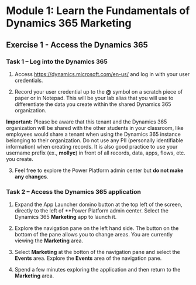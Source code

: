 Module 1: Learn the Fundamentals of Dynamics 365 Marketing
========================

Exercise 1 - Access the Dynamics 365
------------------------------------

### Task 1 – Log into the Dynamics 365

1.  Access <https://dynamics.microsoft.com/en-us/> and log in with your user credentials.

2. Record your user credential up to the **@** symbol on a scratch piece of paper or in Notepad. This will be your lab alias that you will use to differentiate the data you create within the shared Dynamics 365 organization. 

**Important:** Please be aware that this tenant and the Dynamics 365 organization will be shared with the other students in your classroom, like employees would share a tenant when using the Dynamics 365 instance belonging to their organization. Do not use any PII (personally identifiable information) when creating records. It is also good practice to use your username prefix (ex., **mollyc**) in front of all records, data, apps, flows, etc. you create.

3. Feel free to explore the Power Platform admin center but **do not make any changes**.

### Task 2 – Access the Dynamics 365 application

1.  Expand the App Launcher domino button at the top left of the screen, directly to the left of **Power Platform admin center. Select the Dynamics 365 **Marketing** app to launch it.

2.  Explore the navigation pane on the left hand side. The button on the bottom of the pane allows you to change areas. You are currently viewing the **Marketing** area. 

3.  Select **Marketing** at the botton of the navigation pane and select the **Events** area. Explore the **Events** area of the navigation pane.  

4. Spend a few minutes exploring the application and then return to the **Marketing** area.
